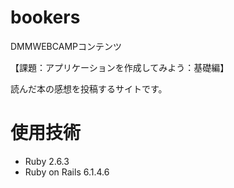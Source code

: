 # bookers

DMMWEBCAMPコンテンツ

【課題：アプリケーションを作成してみよう：基礎編】

読んだ本の感想を投稿するサイトです。

# 使用技術

- Ruby 2.6.3
- Ruby on Rails 6.1.4.6